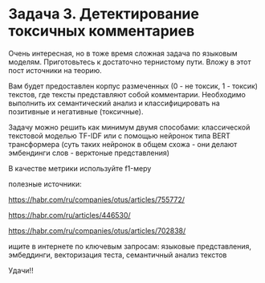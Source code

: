 # Задача 3. Детектирование токсичных комментариев

Очень интересная, но в тоже время сложная задача по языковым моделям. Приготовьтесь к достаточно тернистому пути. Вложу в этот пост источники на теорию. 

Вам будет предоставлен корпус размеченных (0 - не токсик, 1 - токсик) текстов, где тексты представляют собой комментарии. Необходимо выполнить их семантический анализ и классифицировать на позитивные и негативные (токсичные).

Задачу можно решить как минимум двумя способами: классической текстовой моделью TF-IDF или с помощью нейронок типа BERT трансформера (суть таких нейронок в общем схожа - они делают эмбендинги слов - верктоные представления)

В качестве метрики используйте f1-меру


полезные источники:

https://habr.com/ru/companies/otus/articles/755772/

https://habr.com/ru/articles/446530/

https://habr.com/ru/companies/otus/articles/702838/

ищите в интернете по ключевым запросам: языковые представления, эмбеддинги, векторизация теста, семантичный анализ текстов

Удачи!!
